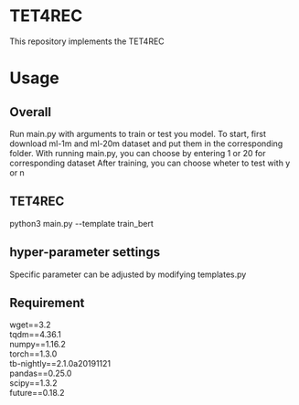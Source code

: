 # TET4REC
This repository implements the TET4REC 
# Usage
## Overall
Run main.py with arguments to train  or test you model.
To start, first download ml-1m and ml-20m dataset and put them in the corresponding folder. 
With running main.py, you can choose by entering 1 or 20 for corresponding dataset
After training, you can choose wheter to test with y or n
## TET4REC 
python3 main.py --template train_bert
## hyper-parameter settings
Specific parameter can be adjusted by modifying templates.py
## Requirement
wget==3.2  
tqdm==4.36.1  
numpy==1.16.2  
torch==1.3.0  
tb-nightly==2.1.0a20191121  
pandas==0.25.0  
scipy==1.3.2  
future==0.18.2  
